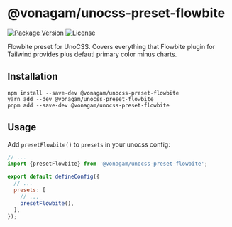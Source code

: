 # @vonagam/unocss-preset-flowbite

[![Package Version](https://img.shields.io/npm/v/%40vonagam/unocss-preset-flowbite)](https://www.npmjs.com/package/@vonagam/unocss-preset-flowbite)
[![License](https://img.shields.io/npm/l/%40vonagam%2Funocss-preset-flowbite)](https://github.com/vonagam/unocss-preset-flowbite/blob/master/LICENSE.md)

Flowbite preset for UnoCSS. Covers everything that Flowbite plugin for Tailwind provides plus defautl primary color minus charts.

## Installation

```
npm install --save-dev @vonagam/unocss-preset-flowbite
yarn add --dev @vonagam/unocss-preset-flowbite
pnpm add --save-dev @vonagam/unocss-preset-flowbite
```

## Usage

Add `presetFlowbite()` to `presets` in your unocss config:

```js
// ...
import {presetFlowbite} from '@vonagam/unocss-preset-flowbite';

export default defineConfig({
  // ...
  presets: [
    // ...
    presetFlowbite(),
  ],
});
```
